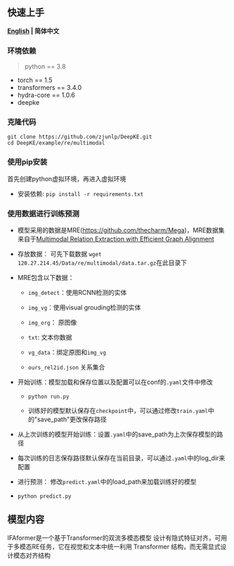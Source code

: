 ## 快速上手

<p align="left">
    <b> <a href="https://github.com/zjunlp/DeepKE/blob/main/example/re/multimodal/README.md">English</a> | 简体中文 </b>
</p>

### 环境依赖

> python == 3.8

- torch == 1.5
- transformers == 3.4.0
- hydra-core == 1.0.6
- deepke

### 克隆代码
```
git clone https://github.com/zjunlp/DeepKE.git
cd DeepKE/example/re/multimodal
```
### 使用pip安装

首先创建python虚拟环境，再进入虚拟环境

- 安装依赖: ```pip install -r requirements.txt```

### 使用数据进行训练预测

- 模型采用的数据是MRE(https://github.com/thecharm/Mega)，MRE数据集来自于[Multimodal Relation Extraction with Efficient Graph Alignment](https://dl.acm.org/doi/10.1145/3474085.3476968)

- 存放数据： 可先下载数据 ```wget 120.27.214.45/Data/re/multimodal/data.tar.gz```在此目录下

- MRE包含以下数据：

    - `img_detect`：使用RCNN检测的实体
    - `img_vg`：使用visual grouding检测的实体

    - `img_org`： 原图像

    - `txt`: 文本你数据

    - `vg_data`：绑定原图和`img_vg`

    - `ours_rel2id.json` 关系集合

- 开始训练：模型加载和保存位置以及配置可以在conf的`.yaml`文件中修改
  
  - `python run.py` 

  - 训练好的模型默认保存在`checkpoint`中，可以通过修改`train.yaml`中的"save_path"更改保存路径

- 从上次训练的模型开始训练：设置`.yaml`中的save_path为上次保存模型的路径

- 每次训练的日志保存路径默认保存在当前目录，可以通过`.yaml`中的log_dir来配置

- 进行预测： 修改`predict.yaml`中的load_path来加载训练好的模型

- `python predict.py `


## 模型内容

IFAformer是一个基于Transformer的双流多模态模型
设计有隐式特征对齐，可用于多模态RE任务，它在视觉和文本中统一利用 Transformer 结构，而无需显式设计模态对齐结构
